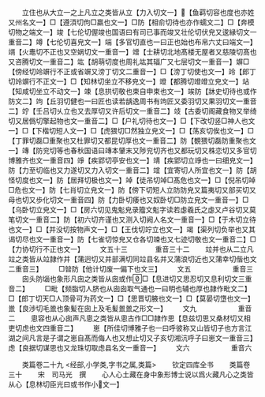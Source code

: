 <!-- { "loadSidebar": true } -->
　　立住也从大立一之上凡立之类皆从立【力入切文一】【鱼羁切容也度也亦姓又州名文一】□【遵湏切佝□羸也文一】□防【相俞切待也亦作蠕文二】□【奔模切物之端文一】竣【七伦切偓竣也国语曰有司已事而竣又壮伦切伏皃又逡縁切文一重音二】竴【七伦切喜皃文一】端【多官切直也一曰正也始也布帛六丈曰端文一】竵【火鼃切不正也又空娲切文一重音一】竲【士耕切北地髙楼无屋者又慈陵切髙也又咨腾切文一重音二】竑【胡萌切度也周礼竑其辐广又七层切文一重音一】竮□【傍经切竛竮行不正或省竮又滂丁切文二重音一】□【滂丁切使也文一】竛【郎丁切竛竮行不正文一】□【知林切坐立不移皃文一】竳【都腾切竳竳立皃文一】站【知咸切坐立不动文一】竦【息拱切敬也束自申束也文一】竢防【牀史切待也或作防文二】竘【丘羽切健也一曰匠也读若龋逸周书有竘匠又委羽切又果羽切文一重音二】竚【壬吕切乆立也又去厚切又许后切文一重音二】攱【古委切阁藏食物又举绮切又居僞切擎起物也文一重音二】□【户礼切待也文一】□【下改切竖□神人也文一】□【下楷切短人文一】□【虎猥切□然独立皃文一】□【荡亥切俟也文一】□【丁罪切磊□重聚也又杜罪切又都昆切厚也文一重音二】防【覩猥切磊防重聚也文一】竱【防兖切等也春秋国语曰竱本肈末又陟兖切齐也又都玩切又株恋切又多官切博雅齐也文一重音四】竫【疾郢切亭安也文一】靖【疾郢切立竫也一曰细皃文一】防【力至切临也又力遂切又力入切文一重音二】竩【宜寄切人所宜也文一】防【胡怪切度也文一】防【居拜切极也文一】竨【徒吊切竨□髙危也文一】□【倪吊切竨□危也文一】防【七肖切立皃文一】防【傍下切短人立防防皃又篇夷切又部买切又母也切又歩化切文一重音四】防【力卧切痿也又奴卧切□防立皃文一重音一】□【乌卧切立皃文一】□【房六切见鬼鬽皃录籀文鬽字读若虙羲氏之虙又卢谷切又莫笔切文一重音二】防【初六切齐谨也又测入切阙人名文一重音一】□【于木切立待也文一】□【并没切按物声文一】□【王伐切竚立也文一】竭【渠列切负举也又其谒切尽也文一重音一】防【七雀切惊皃又仓各切竦也又七迹切敬也文一重音二】□【力协切行不正也文一】
　　文五十三　　　　重音三十二
　　竝并也从二立凡竝之类皆从竝隷作并【蒲迥切又并部满切同竝县名并又蒲浪切近也又蒲幸切偕也文二重音三】
　　□暜防【他计切废一偏下也文三】
　　文五　　　　　　重音三
　　囱头防匘也象形凡囱之类皆从囱或作□【息进切又思忍切又息利切文三重音二】
　　□毗【频脂切人脐也从囱囱取气通也一曰明也辅也厚也隷作毗文二】□【郎丁切天□人顶骨可为药文一】□【思晋切腋也文一】□【莫晏切墯也文一】巤【良渉切毛巤也象髪在囱上及毛髪巤巤之形文一】
　　文九　　　　　　重音二
　　悤容也从心囱声凡悤之类皆从悤古作□□隷作思【息兹切思又桑材切又相吏切虑也文四重音二】
　　崽【所佳切博雅子也一曰呼彼称又山皆切子也方言江湖之间凡言是子谓之崽自髙而侮人也又想止切又子亥切湘沆呼子曰崽文一重音三】虑【良据切谋思也又龙珠切取虑县名文一重音一】
　　文六　　　　　　重音六

　　类篇卷二十九
<经部,小学类,字书之属,类篇>
　　钦定四库全书
　　类篇卷三十
　　宋　司马光　撰
　　心人心土藏在身中象形博士说以爲火藏凡心之类皆从心【息林切臣光曰或书作小文一】
